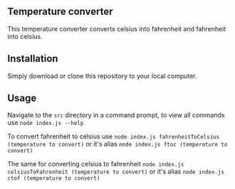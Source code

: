 ## Temperature converter

This temperature converter converts celsius into fahrenheit and fahrenheit into celsius.

## Installation

Simply download or clone this repository to your local computer.

## Usage

Navigate to the `src` directory in a command prompt, to view all commands use `node index.js --help`

To convert fahrenheit to celsius use `node index.js fahrenheitToCelsius (temperature to convert)` or it's alias `node index.js ftoc (temperature to convert)`

The same for converting celsius to fahrenheit  `node index.js celsiusToFahrenheit (temperature to convert)` or it's alias `node index.js ctof (temperature to convert)`